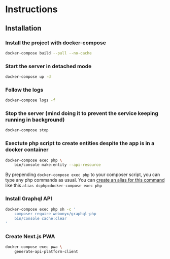 # Instructions

## Installation 

### Install the project with docker-compose
```bash
docker-compose build --pull --no-cache
```

### Start the server in detached mode
```bash
docker-compose up -d 
```

### Follow the logs
```bash
docker-compose logs -f
```

### Stop the server (mind doing it to prevent the service keeping running in background)
```bash
docker-compose stop 
```


### Exectute php script to create entities despite the app is in a docker container
```bash
docker-compose exec php \
    bin/console make:entity --api-resource
```

By prepending `docker-compose exec php` to your composer script, you can type any php commands as usual.
You can [create an alias for this command](http://www.linfo.org/alias.html) like this `alias dcphp=docker-compose exec php`


### Install Graphql API 
```bash
docker-compose exec php sh -c '
    composer require webonyx/graphql-php
    bin/console cache:clear
'
```

### Create Next.js PWA
```bash
docker-compose exec pwa \
    generate-api-platform-client
```

